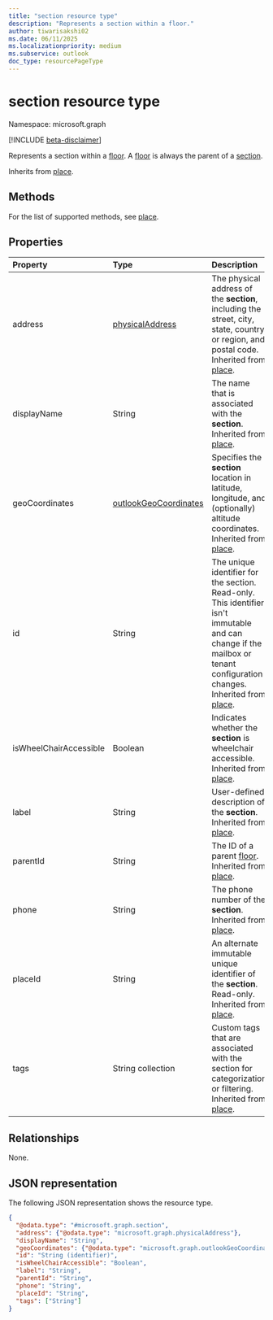 ```yaml
---
title: "section resource type"
description: "Represents a section within a floor."
author: tiwarisakshi02
ms.date: 06/11/2025
ms.localizationpriority: medium
ms.subservice: outlook
doc_type: resourcePageType
---
```


# section resource type

Namespace: microsoft.graph

[!INCLUDE [beta-disclaimer](../../includes/beta-disclaimer.md)]

Represents a section within a [floor](./floor.md). A [floor](./floor.md) is always the parent of a [section](./section.md).

Inherits from [place](./place.md).

## Methods
For the list of supported methods, see [place](./place.md).

## Properties
|Property|Type|Description|
|:---|:---|:---|
|address|[physicalAddress](./physicaladdress.md)|The physical address of the **section**, including the street, city, state, country or region, and postal code. Inherited from [place](./place.md).|
|displayName|String|The name that is associated with the **section**. Inherited from [place](./place.md).|
|geoCoordinates|[outlookGeoCoordinates](./outlookgeocoordinates.md)|Specifies the **section** location in latitude, longitude, and (optionally) altitude coordinates. Inherited from [place](./place.md).|
|id|String|The unique identifier for the section. Read-only. This identifier isn't immutable and can change if the mailbox or tenant configuration changes. Inherited from [place](./place.md). |
|isWheelChairAccessible|Boolean|Indicates whether the **section** is wheelchair accessible. Inherited from [place](./place.md).|
|label |String |User-defined description of the **section**. Inherited from [place](./place.md). |
|parentId|String|The ID of a parent [floor](./floor.md). Inherited from [place](./place.md).|
|phone|String|The phone number of the **section**. Inherited from [place](./place.md).|
|placeId|String|An alternate immutable unique identifier of the **section**. Read-only. Inherited from [place](./place.md).|
|tags|String collection|Custom tags that are associated with the section for categorization or filtering. Inherited from [place](./place.md).|

## Relationships
None.

## JSON representation
The following JSON representation shows the resource type.
<!-- {
  "blockType": "resource",
  "keyProperty": "id",
  "@odata.type": "microsoft.graph.section",
  "baseType": "microsoft.graph.place",
  "openType": false
}
-->
``` json
{
  "@odata.type": "#microsoft.graph.section",
  "address": {"@odata.type": "microsoft.graph.physicalAddress"},
  "displayName": "String",
  "geoCoordinates": {"@odata.type": "microsoft.graph.outlookGeoCoordinates"},
  "id": "String (identifier)",
  "isWheelChairAccessible": "Boolean",
  "label": "String",  
  "parentId": "String",
  "phone": "String",
  "placeId": "String",
  "tags": ["String"]
}
```

